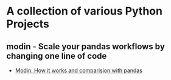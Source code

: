 # A collection of various Python Projects #

## modin - Scale your pandas workflows by changing one line of code ##
- [Modin: How it works and comparision with pandas](https://github.com/prodramp/python-projects/tree/main/modin-pandas)

